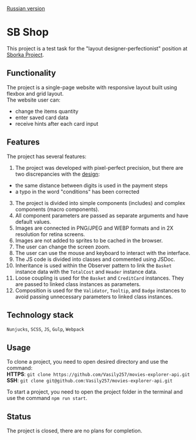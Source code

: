 [Russian version](https://github.com/Vasily257/sborka-test-task/blob/master/README-RU.md)

# SB Shop
This project is a test task for the "layout designer-perfectionist" position at [Sborka Project](https://sborkaproject.com/).
  
## Functionality  
The project is a single-page website with responsive layout built using flexbox and grid layout.  
The website user can:
- change the items quantity
- enter saved card data
- receive hints after each card input

## Features 
The project has several features:
1. The project was developed with pixel-perfect precision, but there are two discrepancies with the [design](https://www.figma.com/file/dc1fCaC8ctLXSSTPZXyAJR/HTML-Test-%7C-16.07.2023?type=design&node-id=0%3A1&mode=design&t=13A0iLcVnBtP9WsU-1):
- the same distance between digits is used in the payment steps
- a typo in the word "conditions" has been corrected
3. The project is divided into simple components (includes) and complex components (macro components).
4. All component parameters are passed as separate arguments and have default values.
5. Images are connected in PNG/JPEG and WEBP formats and in 2X resolution for retina screens.
6. Images are not added to sprites to be cached in the browser.
7. The user can change the screen zoom.
8. The user can use the mouse and keyboard to interact with the interface.
9. The JS code is divided into classes and commented using JSDoc.
10. Inheritance is used within the Observer pattern to link the `Basket` instance data with the `TotalCost` and `Header` instance data.
11. Loose coupling is used for the `Basket` and `CreditCard` instances. They are passed to linked class instances as parameters.
12. Composition is used for the `Validator`, `Tooltip`, and `Badge` instances to avoid passing unnecessary parameters to linked class instances.


## Technology stack  
`Nunjucks`, `SCSS`, `JS`, `Gulp`, `Webpack`  
     
## Usage  
To clone a project, you need to open desired directory and use the command:  
**HTTPS**: `git clone https://github.com/Vasily257/movies-explorer-api.git`  
**SSH**: `git clone git@github.com:Vasily257/movies-explorer-api.git`  

To start a project, you need to open the project folder in the terminal and use the command `npm run start`.
  
## Status
The project is closed, there are no plans for completion.
